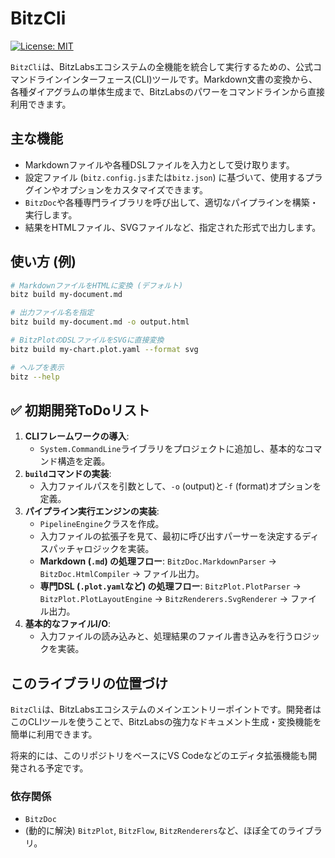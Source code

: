 # BitzCli

[![License: MIT](https://img.shields.io/badge/License-MIT-yellow.svg)](https://opensource.org/licenses/MIT)

`BitzCli`は、BitzLabsエコシステムの全機能を統合して実行するための、公式コマンドラインインターフェース(CLI)ツールです。Markdown文書の変換から、各種ダイアグラムの単体生成まで、BitzLabsのパワーをコマンドラインから直接利用できます。

## 主な機能

-   Markdownファイルや各種DSLファイルを入力として受け取ります。
-   設定ファイル (`bitz.config.js`または`bitz.json`) に基づいて、使用するプラグインやオプションをカスタマイズできます。
-   `BitzDoc`や各種専門ライブラリを呼び出して、適切なパイプラインを構築・実行します。
-   結果をHTMLファイル、SVGファイルなど、指定された形式で出力します。

## 使い方 (例)

```bash
# MarkdownファイルをHTMLに変換 (デフォルト)
bitz build my-document.md

# 出力ファイル名を指定
bitz build my-document.md -o output.html

# BitzPlotのDSLファイルをSVGに直接変換
bitz build my-chart.plot.yaml --format svg

# ヘルプを表示
bitz --help
```

## ✅ 初期開発ToDoリスト

1.  **CLIフレームワークの導入**:
    *   `System.CommandLine`ライブラリをプロジェクトに追加し、基本的なコマンド構造を定義。
2.  **`build`コマンドの実装**:
    *   入力ファイルパスを引数として、`-o` (output)と`-f` (format)オプションを定義。
3.  **パイプライン実行エンジンの実装**:
    *   `PipelineEngine`クラスを作成。
    *   入力ファイルの拡張子を見て、最初に呼び出すパーサーを決定するディスパッチャロジックを実装。
    *   **Markdown (`.md`) の処理フロー**: `BitzDoc.MarkdownParser` -> `BitzDoc.HtmlCompiler` -> ファイル出力。
    *   **専門DSL (`.plot.yaml`など) の処理フロー**: `BitzPlot.PlotParser` -> `BitzPlot.PlotLayoutEngine` -> `BitzRenderers.SvgRenderer` -> ファイル出力。
4.  **基本的なファイルI/O**:
    *   入力ファイルの読み込みと、処理結果のファイル書き込みを行うロジックを実装。

## このライブラリの位置づけ

`BitzCli`は、BitzLabsエコシステムのメインエントリーポイントです。開発者はこのCLIツールを使うことで、BitzLabsの強力なドキュメント生成・変換機能を簡単に利用できます。

将来的には、このリポジトリをベースにVS Codeなどのエディタ拡張機能も開発される予定です。

### 依存関係

-   `BitzDoc`
-   (動的に解決) `BitzPlot`, `BitzFlow`, `BitzRenderers`など、ほぼ全てのライブラリ。
